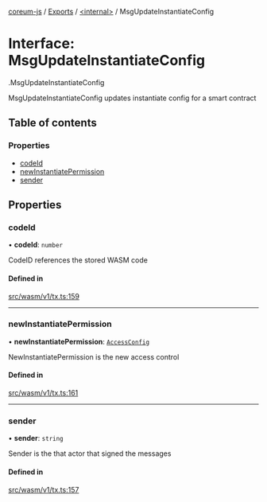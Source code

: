 [coreum-js](../README.md) / [Exports](../modules.md) / [<internal\>](../modules/internal_.md) / MsgUpdateInstantiateConfig

# Interface: MsgUpdateInstantiateConfig

[<internal>](../modules/internal_.md).MsgUpdateInstantiateConfig

MsgUpdateInstantiateConfig updates instantiate config for a smart contract

## Table of contents

### Properties

- [codeId](internal_.MsgUpdateInstantiateConfig.md#codeid)
- [newInstantiatePermission](internal_.MsgUpdateInstantiateConfig.md#newinstantiatepermission)
- [sender](internal_.MsgUpdateInstantiateConfig.md#sender)

## Properties

### codeId

• **codeId**: `number`

CodeID references the stored WASM code

#### Defined in

[src/wasm/v1/tx.ts:159](https://github.com/CooperFoundation/coreum-js/blob/b574423/src/wasm/v1/tx.ts#L159)

___

### newInstantiatePermission

• **newInstantiatePermission**: [`AccessConfig`](../modules/internal_.md#accessconfig)

NewInstantiatePermission is the new access control

#### Defined in

[src/wasm/v1/tx.ts:161](https://github.com/CooperFoundation/coreum-js/blob/b574423/src/wasm/v1/tx.ts#L161)

___

### sender

• **sender**: `string`

Sender is the that actor that signed the messages

#### Defined in

[src/wasm/v1/tx.ts:157](https://github.com/CooperFoundation/coreum-js/blob/b574423/src/wasm/v1/tx.ts#L157)

